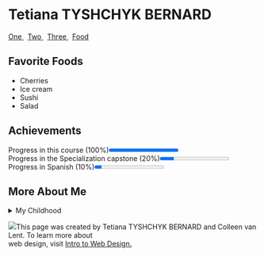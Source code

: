 <!DOCTYPE html>
<html lang = "en">
<head>
 <meta charset = "UTF-8">
<head>
 <title>Final Project Tetiana TYSHCHYK BERNARD</title>
</head>
<body>
<h1><strong></strong>Tetiana TYSHCHYK BERNARD</h1>
  <nav>
   <a href="https://en.wikipedia.org/wiki/Cherry" target="_blank"> One </a>&nbsp
   <a href="https://en.wikipedia.org/wiki/Ice_cream" target="_blank"> Two </a>&nbsp
   <a href="https://en.wikipedia.org/wiki/Sushi" target="_blank"> Three </a>&nbsp
   <a href="https://en.wikipedia.org/wiki/Salad" target="_blank"> Food </a>
</nav>
<h2>Favorite Foods</h2>
 <ul>
  <li>Cherries</li>
  <li>Ice cream</li>
  <li>Sushi</li>
  <li>Salad</li>
 </ul>
<h2>Achievements</h2>
<p>Progress in this course (100%)<progress value="100" max="100"></progress><br>
   Progress in the Specialization capstone (20%)<progress value="20" max="100"></progress><br>
   Progress in Spanish (10%)<progress value="10" max="100"></progress></p>
<h2>More About Me</h2>
<details>
  <summary>My Childhood</summary>
  <p>I was born and raised in Kiev, Ukraine.</p>
</details>
 <p><img src="http://www.intro-webdesign.com/images/newlogo.png" align="down"/>This page was created by Tetiana TYSHCHYK BERNARD and Colleen van Lent. To learn more about<br> 
 web design, visit <a href="http://www.intro-webdesign.com" target="_blank">Intro to Web Design.</a>
 </body>
</htmL>
